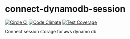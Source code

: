 # connect-dynamodb-session

[![Circle CI](https://circleci.com/gh/andysprout/connect-dynamodb-session.svg?style=svg)](https://circleci.com/gh/andysprout/connect-dynamodb-session) [![Code Climate](https://codeclimate.com/github/andysprout/connect-dynamodb-session/badges/gpa.svg)](https://codeclimate.com/github/andysprout/connect-dynamodb-session) [![Test Coverage](https://codeclimate.com/github/andysprout/connect-dynamodb-session/badges/coverage.svg)](https://codeclimate.com/github/andysprout/connect-dynamodb-session/coverage)

Connect session storage for aws dynamo db.
